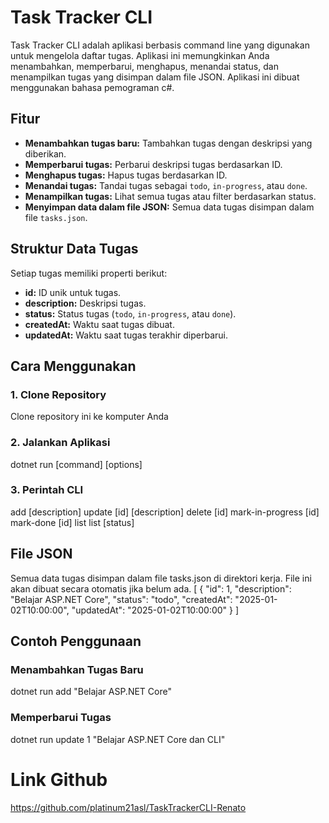 # Task Tracker CLI

Task Tracker CLI adalah aplikasi berbasis command line yang digunakan untuk mengelola daftar tugas. Aplikasi ini memungkinkan Anda menambahkan, memperbarui, menghapus, menandai status, dan menampilkan tugas yang disimpan dalam file JSON.
Aplikasi ini dibuat menggunakan bahasa pemograman c#.
## Fitur

- **Menambahkan tugas baru:** Tambahkan tugas dengan deskripsi yang diberikan.
- **Memperbarui tugas:** Perbarui deskripsi tugas berdasarkan ID.
- **Menghapus tugas:** Hapus tugas berdasarkan ID.
- **Menandai tugas:** Tandai tugas sebagai `todo`, `in-progress`, atau `done`.
- **Menampilkan tugas:** Lihat semua tugas atau filter berdasarkan status.
- **Menyimpan data dalam file JSON:** Semua data tugas disimpan dalam file `tasks.json`.

## Struktur Data Tugas

Setiap tugas memiliki properti berikut:
- **id:** ID unik untuk tugas.
- **description:** Deskripsi tugas.
- **status:** Status tugas (`todo`, `in-progress`, atau `done`).
- **createdAt:** Waktu saat tugas dibuat.
- **updatedAt:** Waktu saat tugas terakhir diperbarui.

## Cara Menggunakan

### 1. Clone Repository
Clone repository ini ke komputer Anda


### 2. Jalankan Aplikasi
dotnet run [command] [options]

### 3. Perintah CLI
add [description]
update [id] [description]
delete [id]
mark-in-progress [id]
mark-done [id]
list
list [status]

## File JSON
Semua data tugas disimpan dalam file tasks.json di direktori kerja. File ini akan dibuat secara otomatis jika belum ada.
[
  {
    "id": 1,
    "description": "Belajar ASP.NET Core",
    "status": "todo",
    "createdAt": "2025-01-02T10:00:00",
    "updatedAt": "2025-01-02T10:00:00"
  }
]

## Contoh Penggunaan
### Menambahkan Tugas Baru
dotnet run add "Belajar ASP.NET Core"

### Memperbarui Tugas
dotnet run update 1 "Belajar ASP.NET Core dan CLI"


# Link Github
https://github.com/platinum21asl/TaskTrackerCLI-Renato
